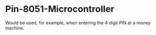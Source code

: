# Pin-8051-Microcontroller
Would be used, for example, when entering the 4 digit PIN at a money machine.
